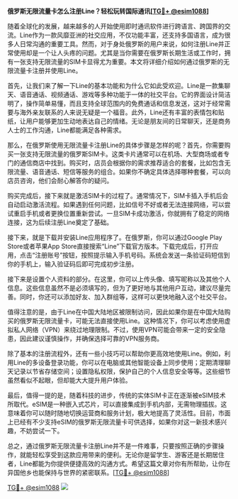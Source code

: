 **俄罗斯无限流量卡怎么注册Line？轻松玩转国际通讯[[TG💪+ @esim1088](https://t.me/s/esim1088)]**

随着全球化的发展，越来越多的人开始使用即时通讯软件进行跨语言、跨国界的交流。Line作为一款风靡亚洲的社交应用，不仅功能丰富，还支持多国语言，成为很多人日常沟通的重要工具。然而，对于身处俄罗斯的用户来说，如何注册Line并正常使用却是一个让人头疼的问题。尤其是当你需要在俄罗斯长期生活或工作时，拥有一张支持无限流量的SIM卡显得尤为重要。本文将详细介绍如何通过俄罗斯的无限流量卡注册并使用Line。

首先，让我们来了解一下Line的基本功能和为什么它如此受欢迎。Line是一款集聊天、语音通话、视频通话、游戏等多种功能于一体的社交平台。它的界面设计简洁明了，操作简单易懂，而且支持全球范围内的免费通话和信息发送，这对于经常需要与海外亲友联系的人来说无疑是一个福音。此外，Line还有丰富的表情包和贴纸，让用户能够更加生动地表达自己的情绪。无论是朋友间的日常聊天，还是商务人士的工作沟通，Line都能满足各种需求。

那么，在俄罗斯使用无限流量卡注册Line的具体步骤是怎样的呢？首先，你需要购买一张支持无限流量的俄罗斯SIM卡。这类卡片通常可以在机场、大型商场或者专门的通信商店中找到。购买时，店员会根据你的需求推荐适合的套餐，比如包含无限流量、语音通话、短信等服务的组合。如果你不确定具体选择哪种套餐，可以向店员咨询，他们会耐心解答你的疑问。

购买完成后，接下来就是激活SIM卡的过程了。通常情况下，SIM卡插入手机后会自动启动激活流程。如果遇到任何问题，比如信号不好或者无法连接网络，可以尝试重启手机或者更换位置重新尝试。一旦SIM卡成功激活，你就拥有了稳定的网络连接，这为后续注册Line奠定了基础。

接下来，就是下载并安装Line应用程序了。在俄罗斯，你可以通过Google Play Store或者苹果App Store直接搜索“Line”下载官方版本。下载完成后，打开应用，点击“注册账号”按钮，按照提示输入手机号码。系统会发送一条验证码短信到你的手机上，输入验证码后即可完成初步注册。

接下来是设置个人资料的部分。在这里，你可以上传头像、填写昵称以及其他个人信息。这些信息虽然不是必须填写的，但为了更好地与其他用户互动，建议尽量完善。同时，你还可以添加好友、加入群组等，这样可以更快地融入这个社交平台。

值得注意的是，由于Line在中国大陆地区被限制访问，因此如果你是在中国大陆购买的俄罗斯无限流量卡，可能无法直接使用Line。这种情况下，你可以考虑使用虚拟私人网络（VPN）来绕过地理限制。不过，使用VPN可能会带来一定的安全隐患，因此建议谨慎操作，并确保选择可靠的VPN服务商。

除了基本的注册流程外，还有一些小技巧可以帮助你更高效地使用Line。例如，利用Line的多设备登录功能，你可以在电脑或其他智能设备上同步使用；定期清理聊天记录以节省存储空间；设置隐私权限，保护自己的个人信息安全等等。这些细节虽然看似不起眼，但却能大大提升用户体验。

最后，值得一提的是，随着科技的进步，传统的实体SIM卡正在逐渐被eSIM技术所取代。eSIM是一种嵌入式芯片，可以直接集成到手机内部，无需物理插拔。这意味着你可以随时随地切换运营商和服务计划，极大地提高了灵活性。目前，市面上已经有不少支持eSIM的俄罗斯无限流量卡可供选择，如果你对这一新技术感兴趣，不妨尝试一下。

总之，通过俄罗斯无限流量卡注册Line并不是一件难事，只要按照正确的步骤操作，就能轻松享受到这款应用带来的便利。无论你是留学生、游客还是长期居住者，Line都能为你提供便捷高效的沟通方式。希望这篇文章对你有所帮助，让你在异国他乡也能保持与世界的紧密联系。[[TG💪+ @esim1088](https://t.me/s/esim1088)]

[TG💪+ @esim1088](https://t.me/s/esim1088) ![](https://i.postimg.cc/4NQfJmqS/Snipaste-2025-05-13-00-14-12.png)